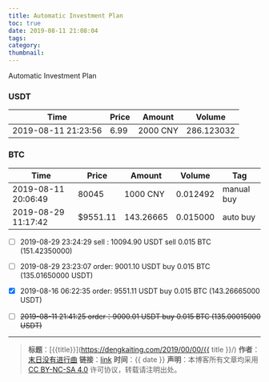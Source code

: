 ```yaml
---
title: Automatic Investment Plan
toc: true
date: 2019-08-11 21:08:04
tags:
category:
thumbnail:
---
```

Automatic Investment Plan

<!--more-->

### USDT
|	Time | Price | Amount | Volume	|
|	---|	--- 	| 	--- 	| 	---		|
2019-08-11 21:23:56 | 6.99  | 2000 CNY | 286.123032

### BTC

|	Time 	| Price 	| Amount 	| Volume	| Tag |
|	---		|	--- 	| 	--- 	| 	---	  	| --- |
2019-08-11 20:06:49 | 80045 	| 1000 CNY |0.012492|manual buy
2019-08-29 11:17:42 | $9551.11| 143.26665|0.015000|auto buy

- [ ] 2019-08-29 23:24:29 sell : 10094.90 USDT sell 0.015 BTC (151.42350000)
- [ ] 2019-08-29 23:23:07 order: 9001.10 USDT buy 0.015 BTC (135.01650000 USDT)
- [x] 2019-08-16 06:22:35 order: 9551.11 USDT buy 0.015 BTC (143.26665000 USDT)
- [ ] <del>2019-08-11 21:41:25 order：9000.01 USDT buy 0.015 BTC (135.00015000 USDT)</del>



---
> **标题**：[{{title}}](https://dengkaiting.com/2019/00/00/{{ title }}/)
> **作者**：[末日没有进行曲](https://dengkaiting.com/)
> **链接**：[link](https://dengkaiting.com/)
> **时间**：{{ date }}
> **声明**：本博客所有文章均采用 [CC BY-NC-SA 4.0](https://creativecommons.org/licenses/by-nc-sa/4.0/deed.zh) 许可协议，转载请注明出处。